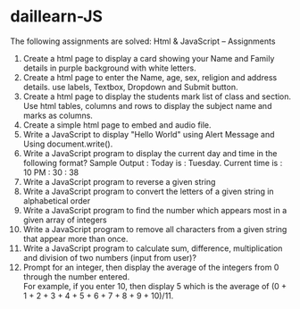 # daillearn-JS

The following assignments are solved:
Html & JavaScript – Assignments
1.	Create a html page to display a card showing your Name and Family details in purple background with white letters.
2.	Create a html page to enter the Name, age, sex, religion and address details. use labels, Textbox, Dropdown and Submit button.
3.	Create a html page to display the students mark list of class and section. Use html tables, columns and rows to display the subject name and marks as columns.
4.	Create a simple html page to embed and audio file.
5.	Write a JavaScript to display "Hello World" using Alert Message and Using document.write().
6.	Write a JavaScript program to display the current day and time in the following format?
Sample Output : Today is : Tuesday.
Current time is : 10 PM : 30 : 38
7.	Write a JavaScript program to reverse a given string
8.	Write a JavaScript program to convert the letters of a given string in alphabetical order
9.	Write a JavaScript program to find the number which appears most in a given array of integers
10.	Write a JavaScript program to remove all characters from a given string that appear more than once.
11.	Write a JavaScript program to calculate sum, difference, multiplication and division of two numbers (input from user)?
12.	Prompt for an integer, then display the average of the integers from 0 through the number entered.  
For example, if you enter 10, then display 5 which is the average of   (0 + 1 + 2 + 3 + 4 + 5 + 6 + 7 + 8 + 9 + 10)/11.
